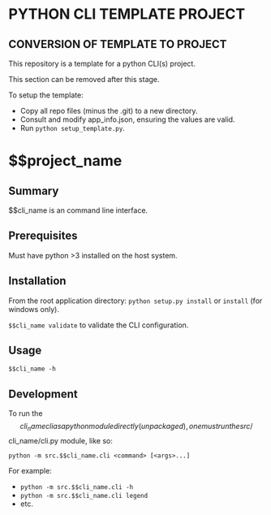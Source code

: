 # PYTHON CLI TEMPLATE PROJECT

## CONVERSION OF TEMPLATE TO PROJECT

This repository is a template for a python CLI(s) project.

This section can be removed after this stage.

To setup the template:
* Copy all repo files (minus the .git) to a new directory.
* Consult and modify app_info.json, ensuring the values are valid.
* Run ```python setup_template.py```.

# $$project_name

## Summary

$$cli_name is an command line interface.

## Prerequisites

Must have python >3 installed on the host system.

## Installation

From the root application directory: `python setup.py install` or `install` (for windows only).

`$$cli_name validate` to validate the CLI configuration.

## Usage

`$$cli_name -h`

## Development

To run the $$cli_name cli as a python module directly (unpackaged), one must run the src/$$cli_name/cli.py module, like so:

`python -m src.$$cli_name.cli <command> [<args>...]`

For example:
  * `python -m src.$$cli_name.cli -h`
  * `python -m src.$$cli_name.cli legend`
  * etc.